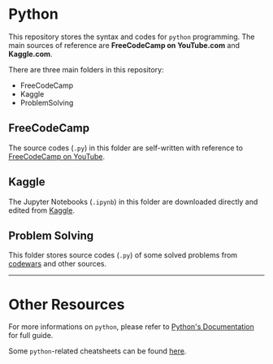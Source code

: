 # Python

This repository stores the syntax and codes for `python` programming. The main sources of reference are **FreeCodeCamp on YouTube.com** and **Kaggle.com**.

There are three main folders in this repository:

* FreeCodeCamp
* Kaggle
* ProblemSolving

## FreeCodeCamp

The source codes (`.py`) in this folder are self-written with reference to [FreeCodeCamp on YouTube](https://www.youtube.com/watch?v=rfscVS0vtbw).

## Kaggle

The Jupyter Notebooks (`.ipynb`) in this folder are downloaded directly and edited from [Kaggle](https://www.kaggle.com/learn/python).

## Problem Solving

This folder stores source codes (`.py`) of some solved problems from [codewars](https://www.codewars.com/) and other sources.

---

# Other Resources

For more informations on `python`, please refer to [Python's Documentation](https://docs.python.org/3/) for full guide.

Some `python`-related cheatsheets can be found [here](https://blog.finxter.com/collection-5-cheat-sheets-every-python-coder-must-own/).